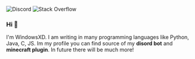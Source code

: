 ![Discord](https://img.shields.io/badge/Discord-WindowsXD%237703-brightgreen?logo=discord&logoColor=white)
![Stack Overflow](https://img.shields.io/badge/StackOverflow-anymous-brightgreen?logo=stackoverflow&logoColor=white)

### Hi 👋

I'm WindowsXD. I am writing in many programming languages like Python, Java, C, JS. Im my profile you can find source of my **disord bot** and **minecraft plugin**. In future there will be much more!
